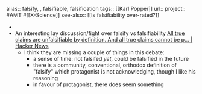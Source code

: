 alias:: falsify, , falsifiable, falsification
tags:: [[Karl Popper]] 
url:: 
project:: #AMT #[[X-Science]] 
see-also:: [[Is falsifiability over-rated?]]

-
- An interesting lay discussion/fight over falsify vs falsifiability [All true claims are unfalsifiable by definition. And all true claims cannot be p... | Hacker News](https://news.ycombinator.com/item?id=38642457)
	- I think they are missing a couple of things in this debate:
		- a sense of time: not falsifed _yet_, could be falsified in the future
		- there is a community, conventional, orthodox definition of "falsify" which protagonist is not acknowledging, though I like his reasoning
		- in favour of protagonist, there does seem something